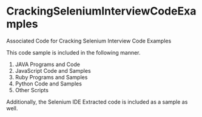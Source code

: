 # CrackingSeleniumInterviewCodeExamples
 Associated Code for Cracking Selenium Interview Code Examples
 
 This code sample is included in the following manner. 
 
 1. JAVA Programs and Code
 2. JavaScript Code and Samples
 3. Ruby Programs and Samples
 4. Python Code and Samples
 5. Other Scripts
 
 Additionally, the Selenium IDE Extracted code is included as a sample as well. 
